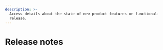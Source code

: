 ```yaml
---
description: >-
  Access details about the state of new product features or functionalities upon
  release.
---
```


# Release notes

